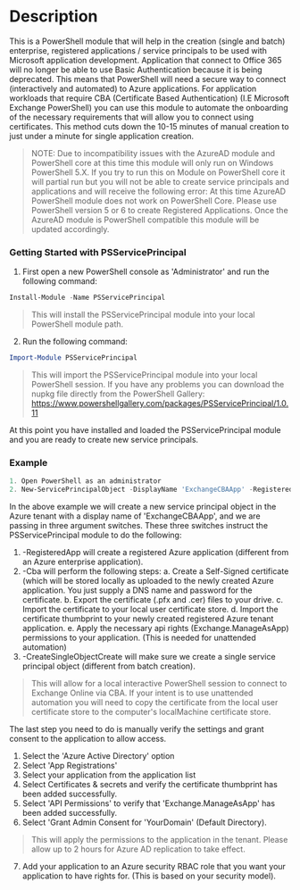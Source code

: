 ﻿# Description

This is a PowerShell module that will help in the creation (single and batch) enterprise, registered applications / service principals to be used with Microsoft application development. Application that connect to Office 365 will no longer be able to use Basic Authentication because it is being deprecated. This means that PowerShell will need a secure way to connect (interactively and automated) to Azure applications. For application workloads that require CBA (Certificate Based Authentication) (I.E Microsoft Exchange PowerShell) you can use this module to automate the onboarding of the necessary requirements that will allow you to connect using certificates. This method cuts down the 10-15 minutes of manual creation to just under a minute for single application creation.

> NOTE: Due to incompatibility issues with the AzureAD module and PowerShell core at this time this module will only run on Windows PowerShell 5.X. If you try to run this on Module on PowerShell core it will partial run but you will not be able to create service principals and applications and will receive the following error: At this time AzureAD PowerShell module does not work on PowerShell Core. Please use PowerShell version 5 or 6 to create Registered Applications. Once the AzureAD module is PowerShell compatible this module will be updated accordingly.

### Getting Started with PSServicePrincipal

1. First open a new PowerShell console as 'Administrator' and run the following command:

```powershell
Install-Module -Name PSServicePrincipal
```

> This will install the PSServicePrincipal module into your local PowerShell module path.

2. Run the following command:

```powershell
Import-Module PSServicePrincipal
```

> This will import the PSServicePrincipal module into your local PowerShell session. If you have any problems you can download the nupkg file directly from the PowerShell Gallery: https://www.powershellgallery.com/packages/PSServicePrincipal/1.0.11

At this point you have installed and loaded the PSServicePrincipal module and you are ready to create new service principals.

### Example

```powershell
1. Open PowerShell as an administrator
2. New-ServicePrincipalObject -DisplayName 'ExchangeCBAApp' -RegisteredApp -Cba -CreateSingleObject
```

In the above example we will create a new service principal object in the Azure tenant with a display name of 'ExchangeCBAApp', and we are passing in three argument switches. These three switches instruct the PSServicePrincipal module to do the following:

1. -RegisteredApp will create a registered Azure application (different from an Azure enterprise application).
2. -Cba will perform the following steps:
  a. Create a Self-Signed certificate (which will be stored locally as uploaded to the newly created Azure application. You just supply a DNS name and password for the certificate.
  b. Export the certificate (.pfx and .cer) files to your drive.
  c. Import the certificate to your local user certificate store.
  d. Import the certificate thumbprint to your newly created registered Azure tenant application.
  e. Apply the necessary api rights (Exchange.ManageAsApp) permissions to your application. (This is needed for unattended automation)
3. -CreateSingleObjectCreate will make sure we create a single service principal object (different from batch creation).

> This will allow for a local interactive PowerShell session to connect to Exchange Online via CBA. If your intent is to use unattended automation you will need to copy the certificate from the local user certificate store to the computer's localMachine certificate store.

The last step you need to do is manually verify the settings and grant consent to the application to allow access.

1. Select the 'Azure Active Directory' option
2. Select 'App Registrations'
3. Select your application from the application list
4. Select Certificates & secrets and verify the certificate thumbprint has been added successfully.
5. Select 'API Permissions' to verify that 'Exchange.ManageAsApp' has been added successfully.
6. Select 'Grant Admin Consent for 'YourDomain' (Default Directory).

> This will apply the permissions to the application in the tenant. Please allow up to 2 hours for Azure AD replication to take effect.

7. Add your application to an Azure security RBAC role that you want your application to have rights for. (This is based on your security model).
